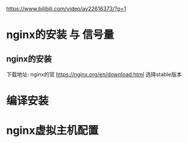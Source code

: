 https://www.bilibili.com/video/av22616373/?p=1

# nginx的安装 与 信号量

## nginx的安装

下载地址: nginx的官 https://nginx.org/en/download.html 选择stable版本
# 编译安装

# nginx虚拟主机配置
